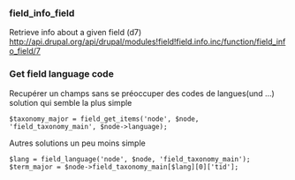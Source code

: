 ### field_info_field   
Retrieve info about a given field (d7)   
http://api.drupal.org/api/drupal/modules!field!field.info.inc/function/field_info_field/7

### Get field language code
Recupérer un champs sans se préoccuper des codes de langues(und ...)
solution qui semble la plus simple

```
$taxonomy_major = field_get_items('node', $node, 'field_taxonomy_main', $node->language);
```

Autres solutions un peu moins simple
```
$lang = field_language('node', $node, 'field_taxonomy_main');
$term_major = $node->field_taxonomy_main[$lang][0]['tid'];
```